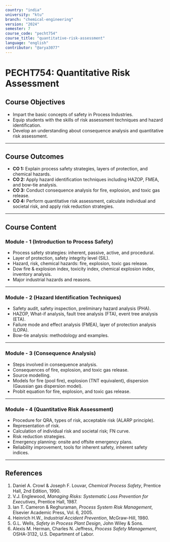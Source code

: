 ```yaml
---
country: "india"
university: "ktu"
branch: "chemical-engineering"
version: "2024"
semester: 7
course_code: "pecht754"
course_title: "quantitative-risk-assessment"
language: "english"
contributor: "@arya3077"
---
```


# PECHT754: Quantitative Risk Assessment

## Course Objectives
* Impart the basic concepts of safety in Process Industries.  
* Equip students with the skills of risk assessment techniques and hazard identification.  
* Develop an understanding about consequence analysis and quantitative risk assessment.  
---
## Course Outcomes
* **CO 1:** Explain process safety strategies, layers of protection, and chemical hazards.  
* **CO 2:** Apply hazard identification techniques including HAZOP, FMEA, and bow-tie analysis.  
* **CO 3:** Conduct consequence analysis for fire, explosion, and toxic gas release.  
* **CO 4:** Perform quantitative risk assessment, calculate individual and societal risk, and apply risk reduction strategies.  
---
## Course Content

### Module - 1 (Introduction to Process Safety)
* Process safety strategies: inherent, passive, active, and procedural.  
* Layer of protection, safety integrity level (SIL).  
* Hazard, risk, chemical hazards: fire, explosion, toxic gas release.  
* Dow fire & explosion index, toxicity index, chemical explosion index, inventory analysis.  
* Major industrial hazards and reasons.  
---
### Module - 2 (Hazard Identification Techniques)
* Safety audit, safety inspection, preliminary hazard analysis (PHA).  
* HAZOP, What-if analysis, fault tree analysis (FTA), event tree analysis (ETA).  
* Failure mode and effect analysis (FMEA), layer of protection analysis (LOPA).  
* Bow-tie analysis: methodology and examples.  
---
### Module - 3 (Consequence Analysis)
* Steps involved in consequence analysis.  
* Consequences of fire, explosion, and toxic gas release.  
* Source modelling.  
* Models for fire (pool fire), explosion (TNT equivalent), dispersion (Gaussian gas dispersion model).  
* Probit equation for fire, explosion, and toxic gas release.  
---
### Module - 4 (Quantitative Risk Assessment)
* Procedure for QRA, types of risk, acceptable risk (ALARP principle).  
* Representation of risk.  
* Calculation of individual risk and societal risk; FN curve.  
* Risk reduction strategies.  
* Emergency planning: onsite and offsite emergency plans.  
* Reliability improvement, tools for inherent safety, inherent safety indices.  
---
## References
1. Daniel A. Crowl & Joseph F. Louvar, *Chemical Process Safety*, Prentice Hall, 2nd Edition, 1990.  
2. V.J. Englewood, *Managing Risks: Systematic Loss Prevention for Executives*, Prentice Hall, 1987.  
3. Ian T. Cameron & Reghuraman, *Process System Risk Management*, Elsevier Academic Press, Vol. 6, 2005.  
4. Heinrich H.W., *Industrial Accident Prevention*, McGraw-Hill, 1980.  
5. G.L. Wells, *Safety in Process Plant Design*, John Wiley & Sons.  
6. Alexis M. Herman, Charles N. Jeffress, *Process Safety Management*, OSHA-3132, U.S. Department of Labor.  
